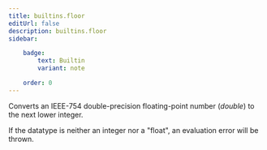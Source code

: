 ```yaml
---
title: builtins.floor
editUrl: false
description: builtins.floor
sidebar:

    badge:
        text: Builtin
        variant: note

    order: 0
---
```


Converts an IEEE-754 double-precision floating-point number (*double*) to
the next lower integer.

If the datatype is neither an integer nor a "float", an evaluation error will be
thrown.



